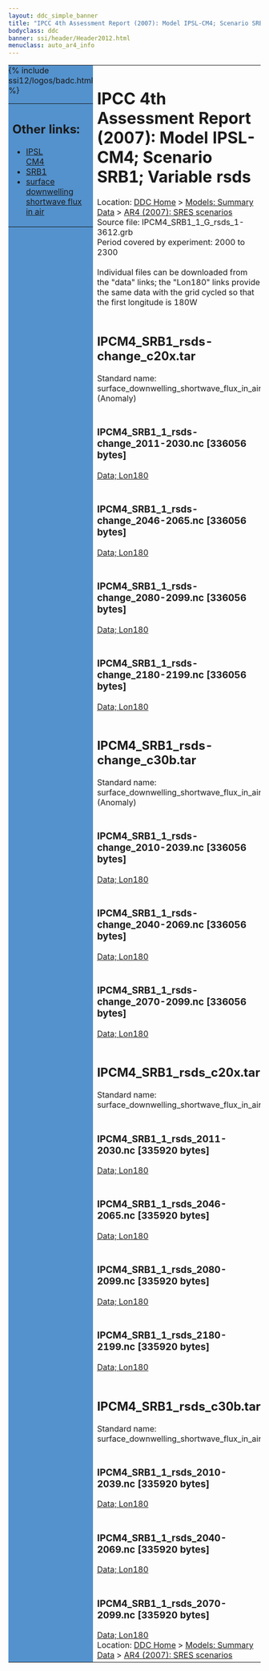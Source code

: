 ```yaml
---
layout: ddc_simple_banner
title: "IPCC 4th Assessment Report (2007): Model IPSL-CM4; Scenario SRB1; Variable rsds"
bodyclass: ddc
banner: ssi/header/Header2012.html
menuclass: auto_ar4_info
---
```



<table width="100%" border="0" cellspacing="0" cellpadding="0" style="border-collapse: collapse;">
<tr style="margin:0;padding:0;border:0;">
<td style="margin:0;padding:0;border:0;height:1pt;width:150pt;background:#5492CD;" valign="top" >

<div id="lh-col2" class="auto_ar4_info">
<table class="menumain" bgcolor="#5492CD" cellspacing="0" width="100%" border="0">
<tr><td>
<h2> Other links:</h2>
<ul>
<li><a href="/auto/ar4/model-IPSL-CM4.html">IPSL<br/>CM4</a></li>
<li><a href="/auto/ar4/scenario-SRB1.html">SRB1</a></li>
<li><a href="/auto/ar4/var-surface_downwelling_shortwave_flux_in_air.html">surface downwelling<br/> shortwave flux in air</a></li>
</ul>
</td></tr>
{% include ssi12/logos/badc.html %}
</table>
</div>
</td>
<td><h1>IPCC 4th Assessment Report (2007): Model IPSL-CM4; Scenario SRB1; Variable rsds</h1>

<!-- Breadcrumb1 -->
<div id="breadcrumb1" align="left">
Location: <a href="/index.html">DDC Home</a> > <a href="/sim/gcm_clim/">Models: Summary Data</a>
> <a href="/sim/gcm_clim/SRES_AR4/index.html">AR4 (2007): SRES scenarios</a>
</div>
<!-- End of Breadcrumb1 -->Source file: IPCM4_SRB1_1_G_rsds_1-3612.grb
<br/>
Period covered by experiment: 2000 to 2300<br/>
<br/>Individual files can be downloaded from the "data" links; the "Lon180" links provide the same data
         with the grid cycled so that the first longitude is 180W<br/>
<br/><h2>IPCM4_SRB1_rsds-change_c20x.tar</h2>
Standard name: surface_downwelling_shortwave_flux_in_air (Anomaly)<br>
<br/><h3>IPCM4_SRB1_1_rsds-change_2011-2030.nc [336056 bytes]</h3>
<a href="/cgi-bin/downl/ar4_nc/rsds/IPCM4_SRB1_1_rsds-change_2011-2030.nc">Data; </a><a href="/cgi-bin/downl/ar4_nc/rsds/IPCM4_SRB1_1_rsds-change_2011-2030.cyto180.nc"> Lon180</a><br/>
<br/><h3>IPCM4_SRB1_1_rsds-change_2046-2065.nc [336056 bytes]</h3>
<a href="/cgi-bin/downl/ar4_nc/rsds/IPCM4_SRB1_1_rsds-change_2046-2065.nc">Data; </a><a href="/cgi-bin/downl/ar4_nc/rsds/IPCM4_SRB1_1_rsds-change_2046-2065.cyto180.nc"> Lon180</a><br/>
<br/><h3>IPCM4_SRB1_1_rsds-change_2080-2099.nc [336056 bytes]</h3>
<a href="/cgi-bin/downl/ar4_nc/rsds/IPCM4_SRB1_1_rsds-change_2080-2099.nc">Data; </a><a href="/cgi-bin/downl/ar4_nc/rsds/IPCM4_SRB1_1_rsds-change_2080-2099.cyto180.nc"> Lon180</a><br/>
<br/><h3>IPCM4_SRB1_1_rsds-change_2180-2199.nc [336056 bytes]</h3>
<a href="/cgi-bin/downl/ar4_nc/rsds/IPCM4_SRB1_1_rsds-change_2180-2199.nc">Data; </a><a href="/cgi-bin/downl/ar4_nc/rsds/IPCM4_SRB1_1_rsds-change_2180-2199.cyto180.nc"> Lon180</a><br/>
<br/><h2>IPCM4_SRB1_rsds-change_c30b.tar</h2>
Standard name: surface_downwelling_shortwave_flux_in_air (Anomaly)<br>
<br/><h3>IPCM4_SRB1_1_rsds-change_2010-2039.nc [336056 bytes]</h3>
<a href="/cgi-bin/downl/ar4_nc/rsds/IPCM4_SRB1_1_rsds-change_2010-2039.nc">Data; </a><a href="/cgi-bin/downl/ar4_nc/rsds/IPCM4_SRB1_1_rsds-change_2010-2039.cyto180.nc"> Lon180</a><br/>
<br/><h3>IPCM4_SRB1_1_rsds-change_2040-2069.nc [336056 bytes]</h3>
<a href="/cgi-bin/downl/ar4_nc/rsds/IPCM4_SRB1_1_rsds-change_2040-2069.nc">Data; </a><a href="/cgi-bin/downl/ar4_nc/rsds/IPCM4_SRB1_1_rsds-change_2040-2069.cyto180.nc"> Lon180</a><br/>
<br/><h3>IPCM4_SRB1_1_rsds-change_2070-2099.nc [336056 bytes]</h3>
<a href="/cgi-bin/downl/ar4_nc/rsds/IPCM4_SRB1_1_rsds-change_2070-2099.nc">Data; </a><a href="/cgi-bin/downl/ar4_nc/rsds/IPCM4_SRB1_1_rsds-change_2070-2099.cyto180.nc"> Lon180</a><br/>
<br/><h2>IPCM4_SRB1_rsds_c20x.tar</h2>
Standard name: surface_downwelling_shortwave_flux_in_air<br>
<br/><h3>IPCM4_SRB1_1_rsds_2011-2030.nc [335920 bytes]</h3>
<a href="/cgi-bin/downl/ar4_nc/rsds/IPCM4_SRB1_1_rsds_2011-2030.nc">Data; </a><a href="/cgi-bin/downl/ar4_nc/rsds/IPCM4_SRB1_1_rsds_2011-2030.cyto180.nc"> Lon180</a><br/>
<br/><h3>IPCM4_SRB1_1_rsds_2046-2065.nc [335920 bytes]</h3>
<a href="/cgi-bin/downl/ar4_nc/rsds/IPCM4_SRB1_1_rsds_2046-2065.nc">Data; </a><a href="/cgi-bin/downl/ar4_nc/rsds/IPCM4_SRB1_1_rsds_2046-2065.cyto180.nc"> Lon180</a><br/>
<br/><h3>IPCM4_SRB1_1_rsds_2080-2099.nc [335920 bytes]</h3>
<a href="/cgi-bin/downl/ar4_nc/rsds/IPCM4_SRB1_1_rsds_2080-2099.nc">Data; </a><a href="/cgi-bin/downl/ar4_nc/rsds/IPCM4_SRB1_1_rsds_2080-2099.cyto180.nc"> Lon180</a><br/>
<br/><h3>IPCM4_SRB1_1_rsds_2180-2199.nc [335920 bytes]</h3>
<a href="/cgi-bin/downl/ar4_nc/rsds/IPCM4_SRB1_1_rsds_2180-2199.nc">Data; </a><a href="/cgi-bin/downl/ar4_nc/rsds/IPCM4_SRB1_1_rsds_2180-2199.cyto180.nc"> Lon180</a><br/>
<br/><h2>IPCM4_SRB1_rsds_c30b.tar</h2>
Standard name: surface_downwelling_shortwave_flux_in_air<br>
<br/><h3>IPCM4_SRB1_1_rsds_2010-2039.nc [335920 bytes]</h3>
<a href="/cgi-bin/downl/ar4_nc/rsds/IPCM4_SRB1_1_rsds_2010-2039.nc">Data; </a><a href="/cgi-bin/downl/ar4_nc/rsds/IPCM4_SRB1_1_rsds_2010-2039.cyto180.nc"> Lon180</a><br/>
<br/><h3>IPCM4_SRB1_1_rsds_2040-2069.nc [335920 bytes]</h3>
<a href="/cgi-bin/downl/ar4_nc/rsds/IPCM4_SRB1_1_rsds_2040-2069.nc">Data; </a><a href="/cgi-bin/downl/ar4_nc/rsds/IPCM4_SRB1_1_rsds_2040-2069.cyto180.nc"> Lon180</a><br/>
<br/><h3>IPCM4_SRB1_1_rsds_2070-2099.nc [335920 bytes]</h3>
<a href="/cgi-bin/downl/ar4_nc/rsds/IPCM4_SRB1_1_rsds_2070-2099.nc">Data; </a><a href="/cgi-bin/downl/ar4_nc/rsds/IPCM4_SRB1_1_rsds_2070-2099.cyto180.nc"> Lon180</a><br/>
<!-- Breadcrumb2 -->
<div id="breadcrumb2" align="left">
Location: <a href="/index.html">DDC Home</a> > <a href="/sim/gcm_clim/">Models: Summary Data</a>
> <a href="/sim/gcm_clim/SRES_AR4/index.html">AR4 (2007): SRES scenarios</a>
</div>
<!-- End of Breadcrumb2 --></td></tr></table>
